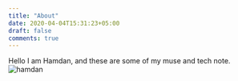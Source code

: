 ```yaml
---
title: "About"
date: 2020-04-04T15:31:23+05:00
draft: false
comments: true
---
```


Hello I am Hamdan, and these are some of my muse and tech note. 
![hamdan](/img_files/hamdan2.jpg)

